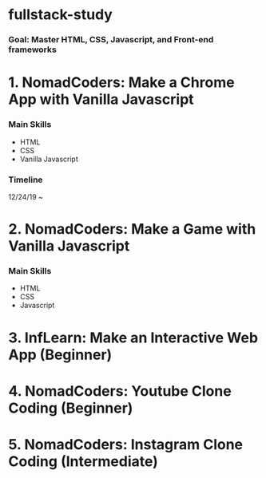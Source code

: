 # fullstack-study
### Goal: Master HTML, CSS, Javascript, and Front-end frameworks

# 1. NomadCoders: Make a Chrome App with Vanilla Javascript 
### Main Skills
- HTML
- CSS
- Vanilla Javascript

### Timeline
12/24/19 ~

# 2. NomadCoders: Make a Game with Vanilla Javascript
### Main Skills
- HTML
- CSS
- Javascript

# 3. InfLearn: Make an Interactive Web App (Beginner) 

# 4. NomadCoders: Youtube Clone Coding (Beginner)

# 5. NomadCoders: Instagram Clone Coding (Intermediate)
